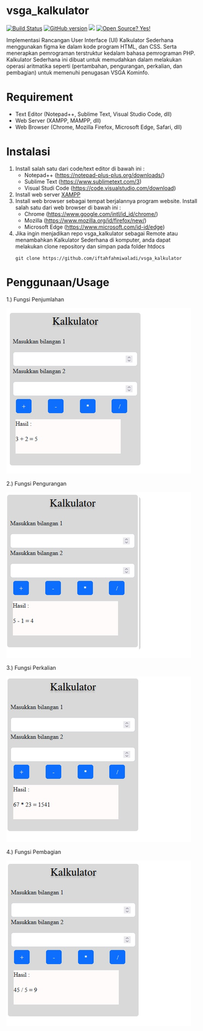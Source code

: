 # vsga_kalkulator
[![Build Status](https://travis-ci.org/matthiasnoback/badges.png?branch=master)](https://travis-ci.org/matthiasnoback/badges)
[![GitHub version](https://badge.fury.io/gh/Naereen%2FStrapDown.js.svg)](https://github.com/Naereen/StrapDown.js)
![](https://img.shields.io/badge/Code-PHP-informational?style=flat&logo=php&logoColor=white&color=blue)
[![Open Source? Yes!](https://badgen.net/badge/Open%20Source%20%3F/Yes%21/blue?icon=github)](https://github.com/Naereen/badges/)

Implementasi Rancangan User Interface (UI) Kalkulator Sederhana menggunakan figma ke dalam kode program HTML, dan CSS. Serta menerapkan pemrograman terstruktur kedalam bahasa pemrograman PHP. Kalkulator Sederhana ini dibuat untuk memudahkan dalam melakukan operasi aritmatika seperti (pertambahan, pengurangan, perkalian, dan pembagian) untuk memenuhi penugasan VSGA Kominfo.

# Requirement
* Text Editor (Notepad++, Sublime Text, Visual Studio Code, dll)
* Web Server (XAMPP, MAMPP, dll)
* Web Browser (Chrome, Mozilla Firefox, Microsoft Edge, Safari, dll)

# Instalasi
1. Install salah satu dari code/text editor di bawah ini :
   * Notepad++ (https://notepad-plus-plus.org/downloads/)
   * Sublime Text (https://www.sublimetext.com/3)
   * Visual Studi Code (https://code.visualstudio.com/download)
2. Install web server [XAMPP](https://www.apachefriends.org/download.html)
3. Install web browser sebagai tempat berjalannya program website. Install salah satu dari web browser di bawah ini :
   * Chrome (https://www.google.com/intl/id_id/chrome/)
   * Mozilla (https://www.mozilla.org/id/firefox/new/)
   * Microsoft Edge (https://www.microsoft.com/id-id/edge)
4. Jika ingin menjadikan repo vsga_kalkulator sebagai Remote atau menambahkan Kalkulator Sederhana di komputer, anda dapat melakukan clone repository dan simpan pada folder htdocs 
   ```git 
   git clone https://github.com/iftahfahmiwaladi/vsga_kalkulator
   ```

# Penggunaan/Usage
1.) Fungsi Penjumlahan

![Gambar Operasi Aritmatika Tambah](img-readme/tambah.jpg)

2.) Fungsi Pengurangan

![Gambar Operasi Aritmatika Kurang](img-readme/kurang.jpg)

3.) Fungsi Perkalian

![Gambar Operasi Aritmatika Kali](img-readme/kali.jpg)

4.) Fungsi Pembagian

![Gambar Operasi Aritmatika Bagi](img-readme/bagi.jpg)
